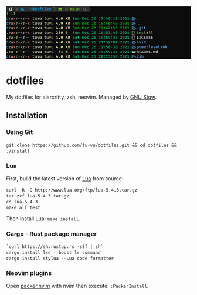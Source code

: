 ![cover](./images/cover.png)

# dotfiles

My dotfiles for alarcritty, zsh, neovim. Managed by [GNU Stow](https://www.gnu.org/software/stow/).

## Installation

### Using Git

```
git clone https://github.com/tu-vu/dotfiles.git && cd dotfiles && ./install
```

### Lua

First, build the latest version of [Lua](https://www.lua.org/) from source:

```
curl -R -O http://www.lua.org/ftp/lua-5.4.3.tar.gz
tar zxf lua-5.4.3.tar.gz
cd lua-5.4.3
make all test
```

Then install Lua: `make install`.

### Cargo - Rust package manager

```
`curl https://sh.rustup.rs -sSf | sh`
cargo install lsd --boost ls command
cargo install stylua --Lua code formatter
```

### Neovim plugins

Open [packer.nvim](https://github.com/wbthomason/packer.nvim) with nvim then execute:
`:PackerInstall`.
